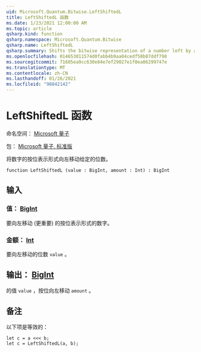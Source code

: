 ```yaml
---
uid: Microsoft.Quantum.Bitwise.LeftShiftedL
title: LeftShiftedL 函数
ms.date: 1/23/2021 12:00:00 AM
ms.topic: article
qsharp.kind: function
qsharp.namespace: Microsoft.Quantum.Bitwise
qsharp.name: LeftShiftedL
qsharp.summary: Shifts the bitwise representation of a number left by a given number of bits.
ms.openlocfilehash: 014653011574d0fabb4b9aa04cedf58b87ddf798
ms.sourcegitcommit: 71605ea9cc630e84e7ef29027e1f0ea06299747e
ms.translationtype: MT
ms.contentlocale: zh-CN
ms.lasthandoff: 01/26/2021
ms.locfileid: "98842142"
---
```

# <a name="leftshiftedl-function"></a>LeftShiftedL 函数

命名空间： [Microsoft 量子](xref:Microsoft.Quantum.Bitwise)

包： [Microsoft 量子. 标准版](https://nuget.org/packages/Microsoft.Quantum.Standard)


将数字的按位表示形式向左移动给定的位数。

```qsharp
function LeftShiftedL (value : BigInt, amount : Int) : BigInt
```


## <a name="input"></a>输入

### <a name="value--bigint"></a>值： [BigInt](xref:microsoft.quantum.lang-ref.bigint)

要向左移动 (更重要) 的按位表示形式的数字。


### <a name="amount--int"></a>金额： [Int](xref:microsoft.quantum.lang-ref.int)

要向左移动的位数 `value` 。



## <a name="output--bigint"></a>输出： [BigInt](xref:microsoft.quantum.lang-ref.bigint)

的值 `value` ，按位向左移动 `amount` 。

## <a name="remarks"></a>备注

以下项是等效的：

```qsharp
let c = a <<< b;
let c = LeftShiftedL(a, b);
```